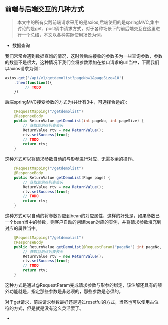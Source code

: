 ## 前端与后端交互的几种方式

> 本文中的所有实践前端请求采用的是axios,后端使用的是springMVC,集中讨论的是get、post俩中请求方式，对于各种场景下的前后端交互在这里进行一个总结，本文以各种实际使用场景为例。

- 数据查询

我们常常会遇到数据查询的情况，这时候后端接收的参数多为一些查询参数，参数的数量不是很大，这种情况下我们会将参数添加在接口请求的url当中，下面我们以axios请求为例：

````javascript
axios.get('/api/v1/getdemolist?pageNo=1&pageSize=10')
    .then(function(){
         // TODO
    })
````

后端springMVC接受参数的方式为(共计有3中，可选择合适的):

````java
    @RequestMapping("/getdemolist")
    @ResponseBody
    public ReturnValue getDemoList(int pageNo, int pageSize) {
        // 获取监测点列表表头
        ReturnValue rtv = new ReturnValue();
        rtv.setSuccess(true);
        // TODO
        return rtv;
    }
````

这种方式可以将请求参数自动的与形参进行对应，无需多余的操作。

````java
    @RequestMapping("/getdemolist")
    @ResponseBody
    public ReturnValue getDemoList(Page page) {
        // 获取监测点列表表头
        ReturnValue rtv = new ReturnValue();
        rtv.setSuccess(true);
        // TODO
        return rtv;
    }
````

这种方式可以自动的将参数对应到bean的对应属性，这样的好处是，如果参数已一个bean当中的参数，则客户自动的创建bean对应的实例，并将请求参数填充到对应的属性当中。

````java
    @RequestMapping("/getdemolist")
    @ResponseBody
    public ReturnValue getDemoList(@RequestParam("pageNo") int pageNo, @RequestParam("pageSize") int pageSiz) {
        // 获取监测点列表表头
        ReturnValue rtv = new ReturnValue();
        rtv.setSuccess(true);
        // TODO
        return rtv;
    }
````
这种方式是通过@RequestParam完成请求参数与形参的绑定，该注解还具有的额外功能就是，指定那些参数是非必须的，那些参数是必须的。

对于get请求，前端请求参数最好还是通过resetful的方式，当然也可以使用占位符的方式，但是就是没有这么灵活罢了。




- 